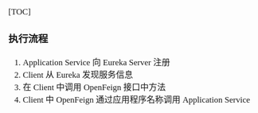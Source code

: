 <span  style="font-family: Simsun,serif; font-size: 17px; ">

[TOC]

### 执行流程

1. Application Service 向 Eureka Server 注册
2. Client 从 Eureka 发现服务信息
3. 在 Client 中调用 OpenFeign 接口中方法
4. Client 中 OpenFeign 通过应用程序名称调用 Application Service

</span>
